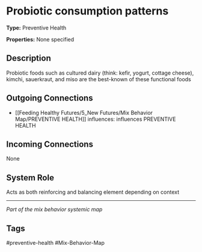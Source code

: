 # Probiotic consumption patterns

**Type:** Preventive Health

**Properties:** None specified

## Description
Probiotic foods such as cultured dairy (think: kefir, yogurt, cottage cheese), kimchi, sauerkraut, and miso are the best-known of these functional foods

## Outgoing Connections
- [[Feeding Healthy Futures/5_New Futures/Mix Behavior Map/PREVENTIVE HEALTH]] influences: influences PREVENTIVE HEALTH

## Incoming Connections
None

## System Role
Acts as both reinforcing and balancing element depending on context

---
*Part of the mix behavior systemic map*

## Tags
#preventive-health #Mix-Behavior-Map
